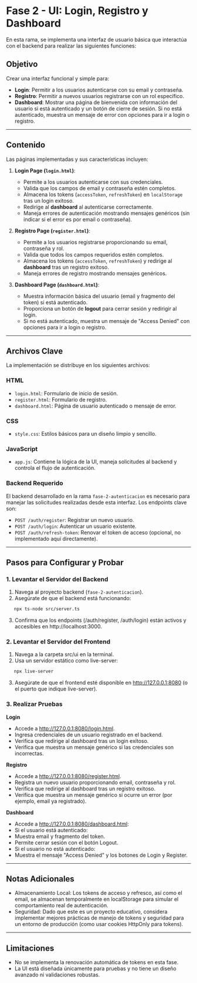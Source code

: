 # Fase 2 - UI: Login, Registro y Dashboard

En esta rama, se implementa una interfaz de usuario básica que interactúa con el backend para realizar las siguientes funciones:

## **Objetivo**
Crear una interfaz funcional y simple para:
- **Login**: Permitir a los usuarios autenticarse con su email y contraseña.
- **Registro**: Permitir a nuevos usuarios registrarse con un rol específico.
- **Dashboard**: Mostrar una página de bienvenida con información del usuario si está autenticado y un botón de cierre de sesión. Si no está autenticado, muestra un mensaje de error con opciones para ir a login o registro.

---

## **Contenido**
Las páginas implementadas y sus características incluyen:

1. **Login Page (`login.html`)**:
   - Permite a los usuarios autenticarse con sus credenciales.
   - Valida que los campos de email y contraseña estén completos.
   - Almacena los tokens (`accessToken`, `refreshToken`) en `localStorage` tras un login exitoso.
   - Redirige al **dashboard** al autenticarse correctamente.
   - Maneja errores de autenticación mostrando mensajes genéricos (sin indicar si el error es por email o contraseña).

2. **Registro Page (`register.html`)**:
   - Permite a los usuarios registrarse proporcionando su email, contraseña y rol.
   - Valida que todos los campos requeridos estén completos.
   - Almacena los tokens (`accessToken`, `refreshToken`) y redirige al **dashboard** tras un registro exitoso.
   - Maneja errores de registro mostrando mensajes genéricos.

3. **Dashboard Page (`dashboard.html`)**:
   - Muestra información básica del usuario (email y fragmento del token) si está autenticado.
   - Proporciona un botón de **logout** para cerrar sesión y redirigir al login.
   - Si no está autenticado, muestra un mensaje de "Access Denied" con opciones para ir a login o registro.

---

## **Archivos Clave**
La implementación se distribuye en los siguientes archivos:

### **HTML**
- `login.html`: Formulario de inicio de sesión.
- `register.html`: Formulario de registro.
- `dashboard.html`: Página de usuario autenticado o mensaje de error.

### **CSS**
- `style.css`: Estilos básicos para un diseño limpio y sencillo.

### **JavaScript**
- `app.js`: Contiene la lógica de la UI, maneja solicitudes al backend y controla el flujo de autenticación.

### **Backend Requerido**
El backend desarrollado en la rama `fase-2-autenticacion` es necesario para manejar las solicitudes realizadas desde esta interfaz. Los endpoints clave son:
- `POST /auth/register`: Registrar un nuevo usuario.
- `POST /auth/login`: Autenticar un usuario existente.
- `POST /auth/refresh-token`: Renovar el token de acceso (opcional, no implementado aquí directamente).

---

## **Pasos para Configurar y Probar**

### **1. Levantar el Servidor del Backend**
1. Navega al proyecto backend (`fase-2-autenticacion`).
2. Asegúrate de que el backend está funcionando:
```bash
   npx ts-node src/server.ts
```
3. Confirma que los endpoints (/auth/register, /auth/login) están activos y accesibles en http://localhost:3000.

### **2. Levantar el Servidor del Frontend**
1. Navega a la carpeta src/ui en la terminal.
2. Usa un servidor estático como live-server:
```bash
   npx live-server
```
3. Asegúrate de que el frontend esté disponible en http://127.0.0.1:8080 (o el puerto que indique live-server).

### **3. Realizar Pruebas**

**Login**
* Accede a http://127.0.0.1:8080/login.html.
* Ingresa credenciales de un usuario registrado en el backend.
* Verifica que redirige al dashboard tras un login exitoso.
* Verifica que muestra un mensaje genérico si las credenciales son incorrectas.

**Registro**
* Accede a http://127.0.0.1:8080/register.html.
* Registra un nuevo usuario proporcionando email, contraseña y rol.
* Verifica que redirige al dashboard tras un registro exitoso.
* Verifica que muestra un mensaje genérico si ocurre un error (por ejemplo, email ya registrado).

**Dashboard**
* Accede a http://127.0.0.1:8080/dashboard.html:
* Si el usuario está autenticado:
* Muestra email y fragmento del token.
* Permite cerrar sesión con el botón Logout.
* Si el usuario no está autenticado:
* Muestra el mensaje "Access Denied" y los botones de Login y Register.


---

## **Notas Adicionales**
* Almacenamiento Local: Los tokens de acceso y refresco, así como el email, se almacenan temporalmente en localStorage para simular el comportamiento real de autenticación.
* Seguridad: Dado que este es un proyecto educativo, considera implementar mejores prácticas de manejo de tokens y seguridad para un entorno de producción (como usar cookies HttpOnly para tokens).

---

## **Limitaciones**
* No se implementa la renovación automática de tokens en esta fase.
* La UI está diseñada únicamente para pruebas y no tiene un diseño avanzado ni validaciones robustas.